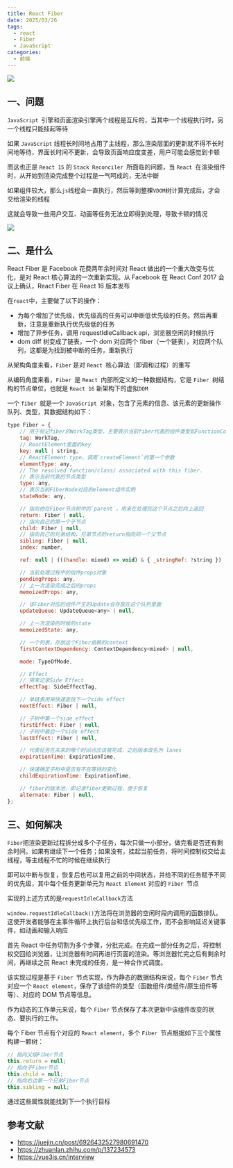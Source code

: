 ```yaml
---
title: React Fiber
date: 2025/03/26
tags:
  - react
  - Fiber
  - JavaScript
categories:
  - 前端
---
```


![](https://static.vue-js.com/554da6d0-ed24-11eb-85f6-6fac77c0c9b3.png)

## 一、问题

`JavaScript `引擎和页面渲染引擎两个线程是互斥的，当其中一个线程执行时，另一个线程只能挂起等待

如果 `JavaScript` 线程长时间地占用了主线程，那么渲染层面的更新就不得不长时间地等待，界面长时间不更新，会导致页面响应度变差，用户可能会感觉到卡顿

而这也正是 `React 15` 的 `Stack Reconciler `所面临的问题，当 `React `在渲染组件时，从开始到渲染完成整个过程是一气呵成的，无法中断

如果组件较大，那么`js`线程会一直执行，然后等到整棵`VDOM`树计算完成后，才会交给渲染的线程

这就会导致一些用户交互、动画等任务无法立即得到处理，导致卡顿的情况

![](https://static.vue-js.com/5eb3a850-ed24-11eb-ab90-d9ae814b240d.png)

## 二、是什么

React Fiber 是 Facebook 花费两年余时间对 React 做出的一个重大改变与优化，是对 React 核心算法的一次重新实现。从 Facebook 在 React Conf 2017 会议上确认，React Fiber 在 React 16 版本发布

在`react`中，主要做了以下的操作：

- 为每个增加了优先级，优先级高的任务可以中断低优先级的任务。然后再重新，注意是重新执行优先级低的任务
- 增加了异步任务，调用 requestIdleCallback api，浏览器空闲的时候执行
- dom diff 树变成了链表，一个 dom 对应两个 fiber（一个链表），对应两个队列，这都是为找到被中断的任务，重新执行

从架构角度来看，`Fiber` 是对 `React `核心算法（即调和过程）的重写

从编码角度来看，`Fiber `是 `React `内部所定义的一种数据结构，它是 `Fiber `树结构的节点单位，也就是 `React 16` 新架构下的虚拟`DOM`

一个 `fiber `就是一个 `JavaScript `对象，包含了元素的信息、该元素的更新操作队列、类型，其数据结构如下：

```js
type Fiber = {
	// 用于标记fiber的WorkTag类型，主要表示当前fiber代表的组件类型如FunctionComponent、ClassComponent等
	tag: WorkTag,
	// ReactElement里面的key
	key: null | string,
	// ReactElement.type，调用`createElement`的第一个参数
	elementType: any,
	// The resolved function/class/ associated with this fiber.
	// 表示当前代表的节点类型
	type: any,
	// 表示当前FiberNode对应的element组件实例
	stateNode: any,

	// 指向他在Fiber节点树中的`parent`，用来在处理完这个节点之后向上返回
	return: Fiber | null,
	// 指向自己的第一个子节点
	child: Fiber | null,
	// 指向自己的兄弟结构，兄弟节点的return指向同一个父节点
	sibling: Fiber | null,
	index: number,

	ref: null | (((handle: mixed) => void) & { _stringRef: ?string }) | RefObject,

	// 当前处理过程中的组件props对象
	pendingProps: any,
	// 上一次渲染完成之后的props
	memoizedProps: any,

	// 该Fiber对应的组件产生的Update会存放在这个队列里面
	updateQueue: UpdateQueue<any> | null,

	// 上一次渲染的时候的state
	memoizedState: any,

	// 一个列表，存放这个Fiber依赖的context
	firstContextDependency: ContextDependency<mixed> | null,

	mode: TypeOfMode,

	// Effect
	// 用来记录Side Effect
	effectTag: SideEffectTag,

	// 单链表用来快速查找下一个side effect
	nextEffect: Fiber | null,

	// 子树中第一个side effect
	firstEffect: Fiber | null,
	// 子树中最后一个side effect
	lastEffect: Fiber | null,

	// 代表任务在未来的哪个时间点应该被完成，之后版本改名为 lanes
	expirationTime: ExpirationTime,

	// 快速确定子树中是否有不在等待的变化
	childExpirationTime: ExpirationTime,

	// fiber的版本池，即记录fiber更新过程，便于恢复
	alternate: Fiber | null,
};
```

## 三、如何解决

`Fiber`把渲染更新过程拆分成多个子任务，每次只做一小部分，做完看是否还有剩余时间，如果有继续下一个任务；如果没有，挂起当前任务，将时间控制权交给主线程，等主线程不忙的时候在继续执行

即可以中断与恢复，恢复后也可以复用之前的中间状态，并给不同的任务赋予不同的优先级，其中每个任务更新单元为 `React Element` 对应的 `Fiber `节点

实现的上述方式的是`requestIdleCallback`方法

`window.requestIdleCallback()`方法将在浏览器的空闲时段内调用的函数排队。这使开发者能够在主事件循环上执行后台和低优先级工作，而不会影响延迟关键事件，如动画和输入响应

首先 React 中任务切割为多个步骤，分批完成。在完成一部分任务之后，将控制权交回给浏览器，让浏览器有时间再进行页面的渲染。等浏览器忙完之后有剩余时间，再继续之前 React 未完成的任务，是一种合作式调度。

该实现过程是基于 `Fiber `节点实现，作为静态的数据结构来说，每个 `Fiber` 节点对应一个 `React element`，保存了该组件的类型（函数组件/类组件/原生组件等等）、对应的 DOM 节点等信息。

作为动态的工作单元来说，每个 `Fiber` 节点保存了本次更新中该组件改变的状态、要执行的工作。

每个 Fiber 节点有个对应的 `React element`，多个 `Fiber `节点根据如下三个属性构建一颗树：

```javascript
// 指向父级Fiber节点
this.return = null;
// 指向子Fiber节点
this.child = null;
// 指向右边第一个兄弟Fiber节点
this.sibling = null;
```

通过这些属性就能找到下一个执行目标

## 参考文献

- https://juejin.cn/post/6926432527980691470
- https://zhuanlan.zhihu.com/p/137234573
- https://vue3js.cn/interview
